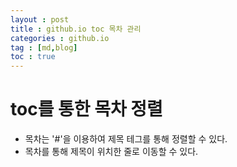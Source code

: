 ```yaml
---
layout : post
title : github.io toc 목차 관리
categories : github.io
tag : [md,blog]
toc : true
---
```


# toc를 통한 목차 정렬

- 목차는 '#'을 이용하여 제목 테그를 통해 정렬할 수 있다.
- 목차를 통해 제목이 위치한 줄로 이동할 수 있다.